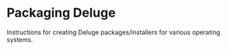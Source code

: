 # Packaging Deluge

Instructions for creating Deluge packages/installers for various operating systems.

